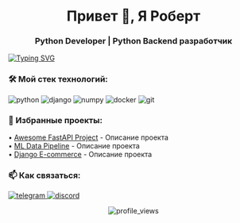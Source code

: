 <!-- Заголовок и анимированная строка -->
<h1 align="center">Привет 👋, Я Роберт</h1>
<h3 align="center">Python Developer | Python Backend разработчик</h3>

<a href="https://git.io/typing-svg"><img src="https://readme-typing-svg.demolab.com?font=Russo+One&weight=600&size=29&pause=1000&color=920000&width=435&lines=%D0%94%D0%B5%D0%BD%D1%8C%D0%B3%D0%B8;%D0%A3%D1%81%D0%BF%D0%B5%D1%85;%D0%A1%D0%BB%D0%B0%D0%B2%D0%B0;%D0%98+%D0%B2%D1%81%D0%B5+%D0%BD%D0%B5+%D0%BF%D1%80%D0%BE+%D0%BC%D0%B5%D0%BD%D1%8F" alt="Typing SVG" /></a>
<!-- Бейджи технологий -->
<h3 align="left">🛠️ Мой стек технологий:</h3>
<p align="left">
  <img src="https://img.shields.io/badge/python-3670A0?style=for-the-badge&logo=python&logoColor=ffdd54" alt="python"/>
  <img src="https://img.shields.io/badge/django-%23092E20.svg?style=for-the-badge&logo=django&logoColor=white" alt="django"/>
  <img src="https://img.shields.io/badge/numpy-%23013243.svg?style=for-the-badge&logo=numpy&logoColor=white" alt="numpy"/>
  <img src="https://img.shields.io/badge/docker-%230db7ed.svg?style=for-the-badge&logo=docker&logoColor=white" alt="docker"/>
  <img src="https://img.shields.io/badge/git-%23F05033.svg?style=for-the-badge&logo=git&logoColor=white" alt="git"/>
</p>


<!-- Проекты -->
<h3 align="left">🚀 Избранные проекты:</h3>
<p>
  • <a href="ССЫЛКА_НА_РЕПО">Awesome FastAPI Project</a> - Описание проекта<br>
  • <a href="ССЫЛКА_НА_РЕПО">ML Data Pipeline</a> - Описание проекта<br>
  • <a href="ССЫЛКА_НА_РЕПО">Django E-commerce</a> - Описание проекта
</p>

<!-- Контакты -->
<h3 align="left">📫 Как связаться:</h3>
<p align="left">

  <a href="https://t.me/robert_no_name">
    <img src="https://img.shields.io/badge/Telegram-2CA5E0?style=for-the-badge&logo=telegram&logoColor=white" alt="telegram"/>
  </a>
    <a href="https://discord.com/users/rgb_print">
    <img src="https://img.shields.io/badge/Discord-%235865F2.svg?style=for-the-badge&logo=discord&logoColor=white" alt="discord"/>
  </a>
</p>

<!-- Заключительная строка -->
<p align="center">
  <img src="https://komarev.com/ghpvc/?username=programmerTT&label=Profile%20views&color=0e75b6&style=flat" alt="profile_views" />
</p>
